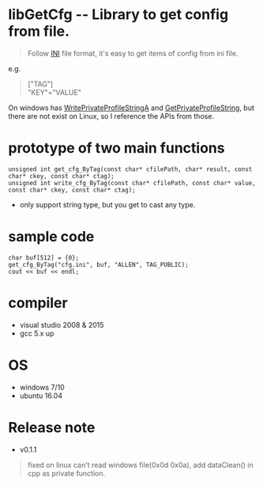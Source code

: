 # libGetCfg -- Library to get config from file.
> Follow [INI](https://en.wikipedia.org/wiki/INI_file) file format, it's easy to get items of config from ini file.

e.g.
> ["TAG"]  
> "KEY"="VALUE"  

On windows has [WritePrivateProfileStringA](https://docs.microsoft.com/en-us/windows/desktop/api/winbase/nf-winbase-writeprivateprofilestringa) and [GetPrivateProfileString](https://docs.microsoft.com/zh-tw/windows/desktop/api/winbase/nf-winbase-getprivateprofilestring), but there are not exist on Linux, so I reference the APIs from those.

# prototype of two main functions
```
unsigned int get_cfg_ByTag(const char* cfilePath, char* result, const char* ckey, const char* ctag);
unsigned int write_cfg_ByTag(const char* cfilePath, const char* value, const char* ckey, const char* ctag);	
```
- only support string type, but you get to cast any type.

# sample code
```
char buf[512] = {0};
get_cfg_ByTag("cfg.ini", buf, "ALLEN", TAG_PUBLIC);
cout << buf << endl;
```
# compiler
- visual studio 2008 & 2015
- gcc 5.x up

# OS
- windows 7/10
- ubuntu 16.04

# Release note
- v0.1.1
> fixed on linux can't read windows file(0x0d 0x0a), add dataClean() in cpp as private function.



